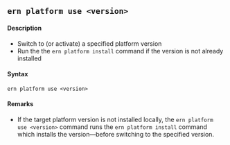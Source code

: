 ## `ern platform use <version>`
#### Description
* Switch to (or activate) a specified platform version  
* Run the the `ern platform install` command if the version is not already installed

#### Syntax
`ern platform use <version>`

#### Remarks
* If the target platform version is not installed locally, the `ern platform use <version>` command runs the `ern platform install` command which installs the version—before switching to the specified version.
